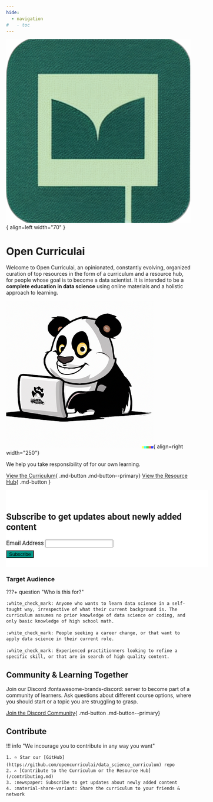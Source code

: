 ```yaml
---
hide:
  - navigation
#   - toc
---
```


![logo](/assets/images/logo_transparent.png){ align=left width="70" }

<!-- <div style="margin: 0 0 0 0; margin-block-end: 0em; margin-bottom: -2.5em; color: #000000"> -->
# Open Curriculai

Welcome to Open Curriculai, an opinionated, constantly evolving, organized curation of top resources in the form of a curriculum and a resource hub, for people whose goal is to become a data scientist. It is intended to be a **complete education in data science** using online materials and a holistic approach to learning.

![panda on laptop](/assets/images/panda_on_laptop_400.png){ align=right width="250"}

We help you take responsibility of for our own learning.

[View the Curriculum](curriculum.md){ .md-button .md-button--primary} [View the Resource Hub](resource_hub/index.md){ .md-button }

<!-- Begin Mailchimp Signup Form -->
<link href="//cdn-images.mailchimp.com/embedcode/classic-071822.css" rel="stylesheet" type="text/css">
<style type="text/css">
    #mc_embed_signup{background:#fff; clear:left; font:16px Roboto,Arial,sans-serif;  width:550px;}
    #mc_embed_signup form{padding:0; padding-bottom: 1.5em; padding-top: 1.5em}
    #mc_embed_signup .button{background-color:#009485; border-radius:0.1em}
    #mc_embed_signup .mc-field-group{padding: 0 0 0.5em}
	/* Add your own Mailchimp form style overrides in your site stylesheet or in this style block.
	   We recommend moving this block and the preceding CSS link to the HEAD of your HTML file. */
</style>
<div id="mc_embed_signup">
<form action="https://github.us7.list-manage.com/subscribe/post?u=ae41f2ddfe55ea4c7afc9bc02&amp;id=7dfecd57b4&amp;f_id=0000e9e3f0" method="post" id="mc-embedded-subscribe-form" name="mc-embedded-subscribe-form" class="validate" target="_blank" novalidate>
    <div id="mc_embed_signup_scroll">
	<h2>Subscribe to get updates about newly added content</h2>
<!-- <div class="indicates-required"><span class="asterisk">*</span> indicates required</div> -->
<div class="mc-field-group">
	<label for="mce-EMAIL">Email Address  <span class="asterisk"></span>
</label>
	<input type="email" value="" name="EMAIL" class="required email" id="mce-EMAIL">
	<span id="mce-EMAIL-HELPERTEXT" class="helper_text"></span>
</div>
	<div id="mce-responses" class="clear foot">
		<div class="response" id="mce-error-response" style="display:none"></div>
		<div class="response" id="mce-success-response" style="display:none"></div>
	</div>    <!-- real people should not fill this in and expect good things - do not remove this or risk form bot signups-->
    <div style="position: absolute; left: -5000px;" aria-hidden="true"><input type="text" name="b_ae41f2ddfe55ea4c7afc9bc02_7dfecd57b4" tabindex="-1" value=""></div>
        <div class="optionalParent">
            <div class="clear foot">
                <input type="submit" value="Subscribe" name="subscribe" id="mc-embedded-subscribe" class="button">
                <!-- <p class="brandingLogo"><a href="http://eepurl.com/h76kpX" title="Mailchimp - email marketing made easy and fun"><img src="https://eep.io/mc-cdn-images/template_images/branding_logo_text_dark_dtp.svg"></a></p> -->
            </div>
        </div>
    </div>
</form>
</div>
<script type='text/javascript' src='//s3.amazonaws.com/downloads.mailchimp.com/js/mc-validate.js'></script><script type='text/javascript'>(function($) {window.fnames = new Array(); window.ftypes = new Array();fnames[0]='EMAIL';ftypes[0]='email';fnames[1]='FNAME';ftypes[1]='text';fnames[2]='LNAME';ftypes[2]='text';fnames[5]='BIRTHDAY';ftypes[5]='birthday';fnames[6]='MMERGE6';ftypes[6]='text';}(jQuery));var $mcj = jQuery.noConflict(true);</script>
<!--End mc_embed_signup-->

### Target Audience

???+ question "Who is this for?"

    :white_check_mark: Anyone who wants to learn data science in a self-taught way, irrespective of what their current background is. The curriculum assumes no prior knowledge of data science or coding, and only basic knowledge of high school math.

    :white_check_mark: People seeking a career change, or that want to apply data science in their current role.

    :white_check_mark: Experienced practitionners looking to refine a specific skill, or that are in search of high quality content.

## Community & Learning Together

Join our Discord :fontawesome-brands-discord: server to become part of a community of learners. Ask questions about different course options, where you should start or a topic you are struggling to grasp.

[Join the Discord Community](https://discord.gg/cfgtzBwDXR){ .md-button .md-button--primary}

## Contribute

!!! info "We incourage you to contribute in any way you want"

    1. ⭐ Star our [GitHub](https://github.com/opencurriculai/data_science_curriculum) repo
    2. ✍️ [Contribute to the Curriculum or the Resource Hub](/contributing.md)
    3. :newspaper: Subscribe to get updates about newly added content
    4. :material-share-variant: Share the curriculum to your friends & network 
